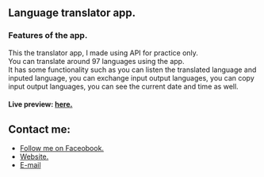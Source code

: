 ## Language translator app.

### Features of the app.


This the translator app, I made using API for practice only.<br>
You can translate around 97 languages using the app.<br>
It has some functionality such as you can listen the translated language and inputed language, you can exchange input output languages, you can copy input output languages, you can see the current date and time as well.



#### Live preview: <a href=https://soriful-chalehin.github.io/Language-tranlator>here.</a>


## Contact me:
<ul>
    <li><a href='https://facebook.com/Chalehin'> Follow me on Faceobook.</li>
    <li><a href='https://soriful-chalehin.github.io'> Website.</li>
    <li><a href='mailto:developersoriful@gmail.com'> E-mail </li>
</ul>

